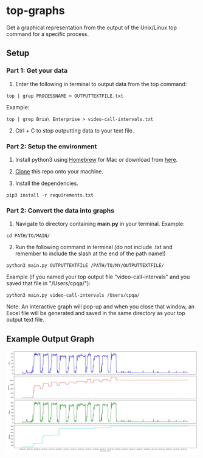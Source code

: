 # top-graphs
Get a graphical representation from the output of the Unix/Linux top command for a specific process.

## Setup

### Part 1: Get your data
1. Enter the following in terminal to output data from the top command:
```
top | grep PROCESSNAME > OUTPUTTEXTFILE.txt
```
Example:
```
top | grep Bria\ Enterprise > video-call-intervals.txt
```

2. Ctrl + C to stop outputting data to your text file.


### Part 2: Setup the environment
1. Install python3 using [Homebrew](https://brew.sh) for Mac or download from [here](https://www.python.org/downloads/windows/).

2. [Clone](https://docs.github.com/en/github/creating-cloning-and-archiving-repositories/cloning-a-repository) this repo onto your machine.

3. Install the dependencies.
```
pip3 install -r requirements.txt
```

### Part 2: Convert the data into graphs
1. Navigate to directory containing **main.py** in your terminal.
Example:
```
cd PATH/TO/MAIN/
```

2. Run the following command in terminal (do not include .txt and remember to include the slash at the end of the path name!)
```
python3 main.py OUTPUTTEXTFILE /PATH/TO/MY/OUTPUTTEXTFILE/
```
Example (if you named your top output file "video-call-intervals" and you saved that file in "/Users/cpqa/"):
```
python3 main.py video-call-intervals /Users/cpqa/
```
Note: An interactive graph will pop-up and when you close that window, an Excel file will be generated and saved in the same directory as your top output text file.


## Example Output Graph
![example graph from top output](example-graph.png)
